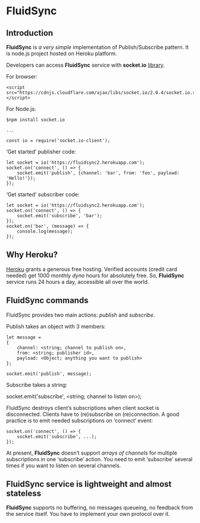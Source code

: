 # FluidSync

## Introduction

**FluidSync** is *a very simple* implementation of Publish/Subscribe pattern. It is node.js project hosted on Heroku platform.

Developers can access **FluidSync** service with **socket.io** [library](https://socket.io/).

For browser:

```
<script src="https://cdnjs.cloudflare.com/ajax/libs/socket.io/2.0.4/socket.io.slim.js"></script>
```

For Node.js:

```
$npm install socket.io

... 

const io = require('socket.io-client');
```

‘Get started’ publisher code:

```
let socket = io('https://fluidsync2.herokuapp.com');
socket.on('connect', () => {
    socket.emit('publish', {channel: 'bar', from: 'foo', payload: 'Hello!'});
});
```

‘Get started’ subscriber code:

```
let socket = io('https://fluidsync2.herokuapp.com');
socket.on('connect', () => {
    socket.emit('subscribe', 'bar');
});
socket.on('bar', (message) => {               
    console.log(message);
});                       
```

## Why Heroku?

[Heroku](https://www.heroku.com) grants a generous free hosting. Verified accounts (credit card needed) get 1000 monthly *dyno* hours for absolutely free. So, **FluidSync** service runs 24 hours a day, accessible all over the world.

## FluidSync commands

FluidSync provides two main actions: *publish* and *subscribe*.

Publish takes an object with 3 members:

```
let message = 
{
    channel: <string; channel to publish on>, 
    from: <string; publisher id>, 
    payload: <Object; anything you want to publish>
};

socket.emit('publish', message);
```

Subscribe takes a string:

socket.emit('subscribe', <string; channel to listen on>);

FluidSync destroys client’s subscriptions when client socket is disconnected. Clients have to (re)subscribe on (re)connection. A good practice is to emit needed subscriptions on ‘connect’ event:

```
socket.on('connect', () => {
    socket.emit('subscribe', ...);
});
```

At present, **FluidSync** doesn’t support *arrays of channels* for multiple subscriptions in one ‘subscribe’ action. You need to emit ‘subscribe’ several times if you want to listen on several channels.

## FluidSync service is lightweight and almost stateless

**FluidSync** supports no buffering, no messages queueing, no feedback from the service itself. You have to implement your own protocol over it.

